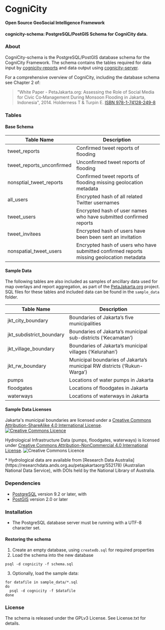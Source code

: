 CogniCity
===========
**Open Source GeoSocial Intelligence Framework**

#### cognicity-schema: PostgreSQL/PostGIS Schema for CogniCity data.

### About
CogniCity-schema is the PostgreSQL/PostGIS database schema for the CogniCity Framework.  The schema contains the tables required for data input by [cognicity-reports](https://github.com/smart-facility/cognicity-reports-powertrack) and data output using [cognicity-server](https://github.com/smart-facility/cognicity-server).

For a comprehensive overview of CogniCity, including the database schema see Chapter 2 of:
> "White Paper - PetaJakarta.org:
Assessing the Role of Social Media for Civic Co‑Management During Monsoon Flooding
in Jakarta, Indonesia", 2014. Holderness T & Turpin E. [ISBN 978-1-74128-249-8 ](http://petajakarta.org/banjir/en/research/)

### Tables
#### Base Schema
| Table Name | Description |
| ---------- | ----------- |
| tweet_reports | Confirmed tweet reports of flooding |
| tweet_reports_unconfirmed | Unconfirmed tweet reports of flooding |
| nonsptial_tweet_reports | Confirmed tweet reports of flooding missing geolocation metadata |
| all_users | Encrypted hash of all related Twitter usernames |
| tweet_users | Encrypted hash of user names who have submitted confirmed reports |
| tweet_invitees | Encrypted hash of users have been been sent an invitation |
| nonspatial_tweet_users | Encrypted hash of users who have submitted confirmed reports missing geolocation metadata |

#### Sample Data
The following tables are also included as samples of ancillary data used for map overlays and report aggregation, as part of the [PetaJakarta.org](http://petajakarta.org) project. SQL files for these tables and included data can be found in the `sample_data` folder.

| Table Name | Description |
| ---------- | ----------- |
| jkt_city_boundary | Boundaries of Jakarta’s five municipalities |
| jkt_subdistrict_boundary | Boundaries of Jakarta’s municipal sub-districts (‘Kecamatan’) |
| jkt_village_boundary | Boundaries of Jakarta’s municipal villages (‘Kelurahan’) |
| jkt_rw_boundary | Municipal boundaries of Jakarta’s municipal RW districts (‘Rukun-Warga’) |
| pumps | Locations of water pumps in Jakarta |
| floodgates | Locations of floodgates in Jakarta |
| waterways | Locations of waterways in Jakarta |

#### Sample Data Licenses
<dl>Jakarta's municipal boundaries are licensed under a <a rel="license" href="http://creativecommons.org/licenses/by-sa/4.0/">Creative Commons Attribution-ShareAlike 4.0 International License</a>. <a rel="license" href="http://creativecommons.org/licenses/by-sa/4.0/"><img alt="Creative Commons Licence" style="border-width:0" src="https://i.creativecommons.org/l/by-sa/4.0/80x15.png" /></a></dl>

<dl>Hydrological Infrastructure Data (pumps, floodgates, waterways) is licensed under <a rel="license" href="http://creativecommons.org/licenses/by-nc/4.0/"><a rel="license" href="http://creativecommons.org/licenses/by-nc/4.0/">Creative Commons Attribution-NonCommercial 4.0 International License</a>. <img alt="Creative Commons Licence" style="border-width:0" src="https://i.creativecommons.org/l/by-nc/4.0/80x15.png"/></a>
</dl>
* Hydrological data are available from [Research Data Australia](https://researchdata.ands.org.au/petajakartaorg/552178) (Australian National Data Service), with DOIs held by the National Library of Australia.

### Dependencies
* [PostgreSQL](http://www.postgresql.org) version 9.2 or later, with
* [PostGIS](http://postgis.net) version 2.0 or later

### Installation
* The PostgreSQL database server must be running with a UTF-8 character set.

#### Restoring the schema
1. Create an empty database, using `createdb.sql` for required properties
2. Load the schema into the new database
```shell
psql -d cognicity -f schema.sql
```
3. Optionally, load the sample data:
```shell
for datafile in sample_data/*.sql
do
  psql -d cognicity -f $datafile
done
```
### License
The schema is released under the GPLv3 License. See License.txt for details.
